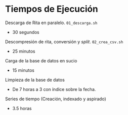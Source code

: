 # Tiempos de Ejecución

Descarga de Rita en paralelo. `01_descarga.sh`
- 30 segundos

Descompresión de rita, conversión y *split*. `02_crea_csv.sh`
- 25 minutos

Carga de la base de datos en sucio
- 15 minutos

Limpieza de la base de datos
- De 7 horas a 3 con índice sobre la fecha.

Series de tiempo (Creación, indexado y aspirado)
- 3.5 horas